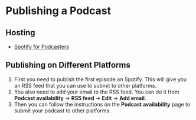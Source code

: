 # Publishing a Podcast

## Hosting

- [Spotify for Podcasters](https://podcasters.spotify.com/)

## Publishing on Different Platforms

1. First you need to publish the first episode on Spotify. This will give you an RSS feed that you can use to submit to other platforms.
1. You also need to add your email to the RSS feed. You can do it from **Podcast availability** -> **RSS feed** -> **Edit** -> **Add email**.
1. Then you can follow the instructions on the **Podcast availability** page to submit your podcast to other platforms.
